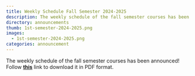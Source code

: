 ```yaml
---
title: Weekly Schedule Fall Semester 2024-2025
description: The weekly schedule of the fall semester courses has been announced!
directory: announcements
thumb: 1st-semester-2024-2025.png
images:
  - 1st-semester-2024-2025.png
categories: announcement
---
```

The weekly schedule of the fall semester courses has been announced!
Follow <a href="{{ site.baseurl }}/files/1st-semester-2024-2025.pdf" target="_blank"><strong>this</strong></a> link to download it in PDF format.

